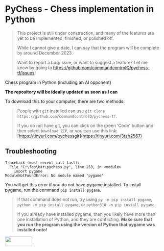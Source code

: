 # PyChess - Chess implementation in Python

> This project is still under construction, and many of the features are yet to be implemented, finished, or polished off.
>
> While I cannot give a date, I can say that the program will be complete by around December 2023.
> 
> Want to report a bug/issue, or want to suggest a feature? Let me know by going to https://github.com/commandcontrolQ/pychess-tf/issues!


Chess program in Python (including an AI opponent)

__The repository will be ideally updated as soon as I can__

To download this to your computer, there are two methods:
> People with `git` installed can use `git clone https://github.com/commandcontrolQ/pychess-tf`.
> 
> If you do not have git, you can click on the green 'Code' button and then select `Download ZIP`,
> or you can use this link: [https://tinyurl.com/pychessgit](https://tinyurl.com/3tzh2567)

## Troubleshooting

```
Traceback (most recent call last):
  File "C:\foo\bar\pychess.py", line 253, in <module>
    import pygame
ModuleNotFoundError: No module named 'pygame'
```
You will get this error if you do not have pygame installed.
To install pygame, run the command `pip install pygame`.
> If that command does not run, try using `py -m pip install pygame`, `python -m pip install pygame`, or `python310 -m pip install pygame`.
>
> If you already have installed pygame, then you likely have more than one installation of Python, and they are conflicting. **Make sure that you run the program using the version of Python that pygame was installed onto!**

<img src="https://licensebuttons.net/l/by-nc-sa/4.0/88x31.png" alt="" width="88" height="31">
